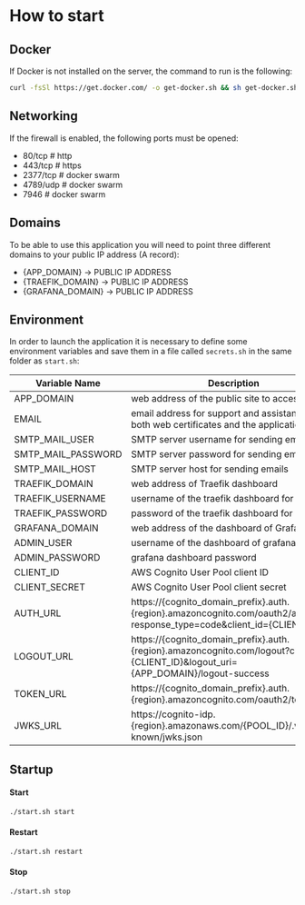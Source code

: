# How to start
## Docker
If Docker is not installed on the server, the command to run is the following:
```sh
curl -fsSl https://get.docker.com/ -o get-docker.sh && sh get-docker.sh
```

## Networking
If the firewall is enabled, the following ports must be opened:
- 80/tcp # http
- 443/tcp # https
- 2377/tcp # docker swarm
- 4789/udp # docker swarm
- 7946 # docker swarm

## Domains
To be able to use this application you will need to point three different domains to your public IP address (A record):
- {APP_DOMAIN} -> PUBLIC IP ADDRESS
- {TRAEFIK_DOMAIN} -> PUBLIC IP ADDRESS
- {GRAFANA_DOMAIN} -> PUBLIC IP ADDRESS

## Environment
In order to launch the application it is necessary to define some environment variables and save them in a file called `secrets.sh` in the same folder as `start.sh`:

| Variable Name | Description |
| ------ | ------ |
| APP_DOMAIN | web address of the public site to access |
| EMAIL | email address for support and assistance of both web certificates and the application |
| SMTP_MAIL_USER | SMTP server username for sending emails |
| SMTP_MAIL_PASSWORD | SMTP server password for sending emails |
| SMTP_MAIL_HOST | SMTP server host for sending emails |
| TRAEFIK_DOMAIN | web address of Traefik dashboard |
| TRAEFIK_USERNAME | username of the traefik dashboard for access |
| TRAEFIK_PASSWORD | password of the traefik dashboard for access |
| GRAFANA_DOMAIN | web address of the dashboard of Grafana |
| ADMIN_USER | username of the dashboard of grafana |
| ADMIN_PASSWORD | grafana dashboard password |
| CLIENT_ID | AWS Cognito User Pool client ID |
| CLIENT_SECRET | AWS Cognito User Pool client secret |
| AUTH_URL | https://{cognito_domain_prefix}.auth.{region}.amazoncognito.com/oauth2/authorize?response_type=code&client_id={CLIENT_ID} |
| LOGOUT_URL | https://{cognito_domain_prefix}.auth.{region}.amazoncognito.com/logout?client_id={CLIENT_ID}&logout_uri={APP_DOMAIN}/logout-success |
| TOKEN_URL | https://{cognito_domain_prefix}.auth.{region}.amazoncognito.com/oauth2/token |
| JWKS_URL | https://cognito-idp.{region}.amazonaws.com/{POOL_ID}/.well-known/jwks.json |

## Startup
#### Start
```sh
./start.sh start
```
#### Restart
```sh
./start.sh restart
```
#### Stop
```sh
./start.sh stop
```
